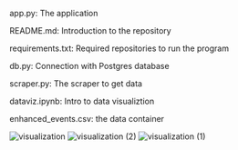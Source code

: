 app.py: The application

README.md: Introduction to the repository

requirements.txt: Required repositories to run the program

db.py: Connection with Postgres database

scraper.py: The scraper to get data

dataviz.ipynb: Intro to data visualiztion

enhanced_events.csv: the data container

![visualization](https://github.com/Yuanhl4/techin510-lab5/assets/148398211/d52d3808-2afb-4aca-9e5a-0b1bf1eb38b5)
![visualization (2)](https://github.com/Yuanhl4/techin510-lab5/assets/148398211/955de2b7-9a74-4b72-bd22-1e82d845fa1d)
![visualization (1)](https://github.com/Yuanhl4/techin510-lab5/assets/148398211/85caf2a9-c539-4b29-b471-93558f843daa)
